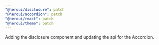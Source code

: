 ```yaml
---
"@heroui/disclosure": patch
"@heroui/accordion": patch
"@heroui/react": patch
"@heroui/theme": patch
---
```


Adding the disclosure component and updating the api for the Accordion.
